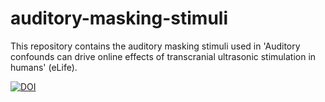 # auditory-masking-stimuli

This repository contains the auditory masking stimuli used in 'Auditory confounds can drive online effects of transcranial ultrasonic stimulation in humans' (eLife). 

[![DOI](https://zenodo.org/badge/693736471.svg)](https://zenodo.org/badge/latestdoi/693736471)

